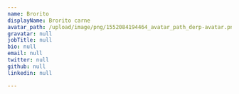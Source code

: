 ```yaml
---
name: Brorito
displayName: Brorito carne
avatar_path: /upload/image/png/1552084194464_avatar_path_derp-avatar.png
gravatar: null
jobTitle: null
bio: null
email: null
twitter: null
github: null
linkedin: null

---
```






